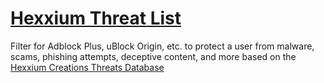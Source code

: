 # [Hexxium Threat List](https://hexxiumcreations.github.io/threat-list/)
Filter for Adblock Plus, uBlock Origin, etc. to protect a user from malware, scams, phishing attempts, deceptive content, and more based on the [Hexxium Creations Threats Database](https://www.hexxiumcreations.com/report-malicious-domains-and-ips/)
